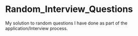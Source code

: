 # Random_Interview_Questions
My solution to random questions I have done as part of the application/Interview process.
